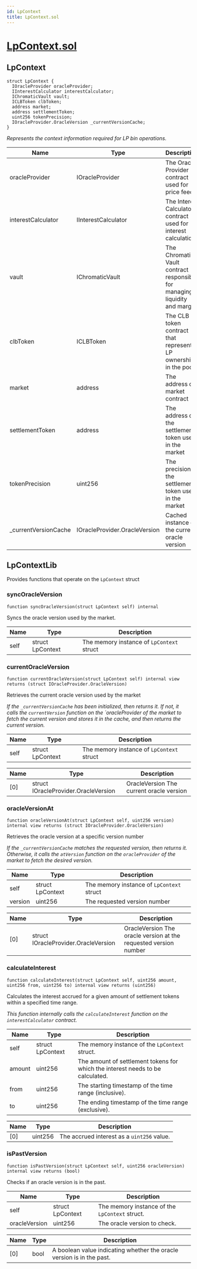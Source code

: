 ```yaml
---
id: LpContext
title: LpContext.sol
---
```

# [LpContext.sol](https://github.com/chromatic-protocol/contracts/tree/main/contracts/core/libraries/LpContext.sol)

## LpContext

```solidity
struct LpContext {
  IOracleProvider oracleProvider;
  IInterestCalculator interestCalculator;
  IChromaticVault vault;
  ICLBToken clbToken;
  address market;
  address settlementToken;
  uint256 tokenPrecision;
  IOracleProvider.OracleVersion _currentVersionCache;
}
```

_Represents the context information required for LP bin operations._

| Name | Type | Description |
| ---- | ---- | ----------- |
| oracleProvider | IOracleProvider | The Oracle Provider contract used for price feed |
| interestCalculator | IInterestCalculator | The Interest Calculator contract used for interest calculations |
| vault | IChromaticVault | The Chromatic Vault contract responsible for managing liquidity and margin |
| clbToken | ICLBToken | The CLB token contract that represents LP ownership in the pool |
| market | address | The address of market contract |
| settlementToken | address | The address of the settlement token used in the market |
| tokenPrecision | uint256 | The precision of the settlement token used in the market |
| _currentVersionCache | IOracleProvider.OracleVersion | Cached instance of the current oracle version |

## LpContextLib

Provides functions that operate on the `LpContext` struct

### syncOracleVersion

```solidity
function syncOracleVersion(struct LpContext self) internal
```

Syncs the oracle version used by the market.

| Name | Type | Description |
| ---- | ---- | ----------- |
| self | struct LpContext | The memory instance of `LpContext` struct |

### currentOracleVersion

```solidity
function currentOracleVersion(struct LpContext self) internal view returns (struct IOracleProvider.OracleVersion)
```

Retrieves the current oracle version used by the market

_If the `_currentVersionCache` has been initialized, then returns it.
     If not, it calls the `currentVersion` function on the `oracleProvider of the market
     to fetch the current version and stores it in the cache,
     and then returns the current version._

| Name | Type | Description |
| ---- | ---- | ----------- |
| self | struct LpContext | The memory instance of `LpContext` struct |

| Name | Type | Description |
| ---- | ---- | ----------- |
| [0] | struct IOracleProvider.OracleVersion | OracleVersion The current oracle version |

### oracleVersionAt

```solidity
function oracleVersionAt(struct LpContext self, uint256 version) internal view returns (struct IOracleProvider.OracleVersion)
```

Retrieves the oracle version at a specific version number

_If the `_currentVersionCache` matches the requested version, then returns it.
     Otherwise, it calls the `atVersion` function on the `oracleProvider` of the market
     to fetch the desired version._

| Name | Type | Description |
| ---- | ---- | ----------- |
| self | struct LpContext | The memory instance of `LpContext` struct |
| version | uint256 | The requested version number |

| Name | Type | Description |
| ---- | ---- | ----------- |
| [0] | struct IOracleProvider.OracleVersion | OracleVersion The oracle version at the requested version number |

### calculateInterest

```solidity
function calculateInterest(struct LpContext self, uint256 amount, uint256 from, uint256 to) internal view returns (uint256)
```

Calculates the interest accrued for a given amount of settlement tokens
               within a specified time range.

_This function internally calls the `calculateInterest` function on the `interestCalculator` contract._

| Name | Type | Description |
| ---- | ---- | ----------- |
| self | struct LpContext | The memory instance of the `LpContext` struct. |
| amount | uint256 | The amount of settlement tokens for which the interest needs to be calculated. |
| from | uint256 | The starting timestamp of the time range (inclusive). |
| to | uint256 | The ending timestamp of the time range (exclusive). |

| Name | Type | Description |
| ---- | ---- | ----------- |
| [0] | uint256 | The accrued interest as a `uint256` value. |

### isPastVersion

```solidity
function isPastVersion(struct LpContext self, uint256 oracleVersion) internal view returns (bool)
```

Checks if an oracle version is in the past.

| Name | Type | Description |
| ---- | ---- | ----------- |
| self | struct LpContext | The memory instance of the `LpContext` struct. |
| oracleVersion | uint256 | The oracle version to check. |

| Name | Type | Description |
| ---- | ---- | ----------- |
| [0] | bool | A boolean value indicating whether the oracle version is in the past. |

